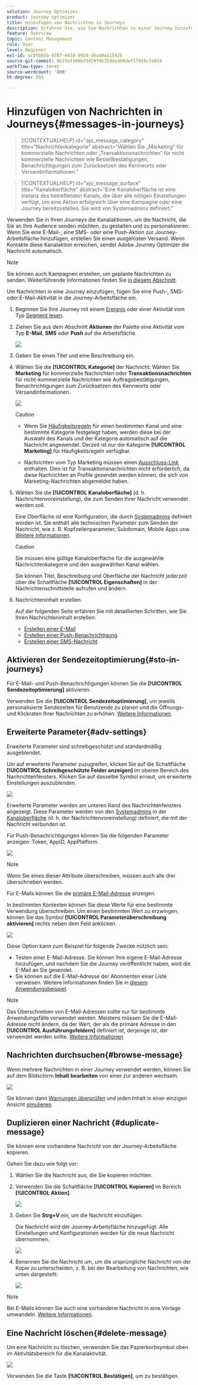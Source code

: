 ```yaml
---
solution: Journey Optimizer
product: journey optimizer
title: Hinzufügen von Nachrichten in Journeys
description: Erfahren Sie, wie Sie Nachrichten zu einer Journey hinzufügen
feature: Overview
topic: Content Management
role: User
level: Beginner
exl-id: acb5b65b-8787-4428-9924-36aa0a115926
source-git-commit: 0b19af568b33d29f4b35deeab6def17919cfe824
workflow-type: tm+mt
source-wordcount: '800'
ht-degree: 95%

---
```


# Hinzufügen von Nachrichten in Journeys{#messages-in-journeys}

>[!CONTEXTUALHELP]
>id="ajo_message_category"
>title="Nachrichtenkategorie"
>abstract="Wählen Sie „Marketing“ für kommerzielle Nachrichten oder „Transaktionsnachrichten“ für nicht kommerzielle Nachrichten wie Bestellbestätigungen, Benachrichtigungen zum Zurücksetzen des Kennworts oder Versandinformationen."

>[!CONTEXTUALHELP]
>id="ajo_message_surface"
>title="Kanaloberfläche"
>abstract="Eine Kanaloberfläche ist eine Instanz des betreffenden Kanals, die über alle nötigen Einstellungen verfügt, um eine Aktion erfolgreich über eine Kampagne oder eine Journey bereitzustellen. Sie wird von Systemadmins definiert."

Verwenden Sie in Ihren Journeys die Kanalaktionen, um die Nachricht, die Sie an Ihre Audience senden möchten, zu gestalten und zu personalisieren. Wenn Sie eine E-Mail-, eine SMS- oder eine Push-Aktion zur Journey-Arbeitsfläche hinzufügen, erstellen Sie einen ausgelösten Versand. Wenn Kontakte diese Kanalaktion erreichen, sendet Adobe Journey Optimizer die Nachricht automatisch.


>[!NOTE]
>Sie können auch Kampagnen erstellen, um geplante Nachrichten zu senden. Weiterführende Informationen finden Sie [in diesem Abschnitt](../campaigns/get-started-with-campaigns.md).


Um Nachrichten in eine Journey einzufügen, fügen Sie eine Push-, SMS- oder E-Mail-Aktivität in die Journey-Arbeitsfläche ein.

1. Beginnen Sie Ihre Journey mit einem [Ereignis](../building-journeys/general-events.md) oder einer Aktivität vom Typ [Segment lesen](../building-journeys/read-segment.md).

1. Ziehen Sie aus dem Abschnitt **Aktionen** der Palette eine Aktivität vom Typ **E-Mail**, **SMS** oder **Push** auf die Arbeitsfläche.

   ![](assets/add-a-message.png)

1. Geben Sie einen Titel und eine Beschreibung ein.

1. Wählen Sie die **[!UICONTROL Kategorie]** der Nachricht: Wählen Sie **Marketing** für kommerzielle Nachrichten oder **Transaktionsnachrichten** für nicht-kommerzielle Nachrichten wie Auftragsbestätigungen, Benachrichtigungen zum Zurücksetzen des Kennworts oder Versandinformationen.

   ![](assets/inline-message-category.png)

   >[!CAUTION]
   >
   >* Wenn Sie [Häufigkeitsregeln](../configuration/frequency-rules.md) für einen bestimmten Kanal und eine bestimmte Kategorie festgelegt haben, werden diese bei der Auswahl des Kanals und der Kategorie automatisch auf die Nachricht angewendet. Derzeit ist nur die Kategorie **[!UICONTROL Marketing]** für Häufigkeitsregeln verfügbar.
   >
   >* Nachrichten vom Typ Marketing müssen einen [Ausschluss-Link](../privacy/opt-out.md#opt-out-management) enthalten. Dies ist für Transaktionsnachrichten nicht erforderlich, da diese Nachrichten an Profile gesendet werden können, die sich von Marketing-Nachrichten abgemeldet haben.


1. Wählen Sie die **[!UICONTROL Kanaloberfläche]** (d. h. Nachrichtenvoreinstellung), die zum Senden Ihrer Nachricht verwendet werden soll.

   Eine Oberfläche ist eine Konfiguration, die durch [Systemadmins](../start/path/administrator.md) definiert worden ist. Sie enthält alle technischen Parameter zum Senden der Nachricht, wie z. B. Kopfzeilenparameter, Subdomain, Mobile Apps usw. [Weitere Informationen](../configuration/channel-surfaces.md).

   >[!CAUTION]
   >
   >Sie müssen eine gültige Kanaloberfläche für die ausgewählte Nachrichtenkategorie und den ausgewählten Kanal wählen.

   Sie können Titel, Beschreibung und Oberfläche der Nachricht jederzeit über die Schaltfläche **[!UICONTROL Eigenschaften]** in der Nachrichtenschnittstelle aufrufen und ändern.

1. Nachrichteninhalt erstellen.

   Auf der folgenden Seite erfahren Sie mit detaillierten Schritten, wie Sie Ihren Nachrichteninhalt erstellen:

   * [Erstellen einer E-Mail](create-email.md)
   * [Erstellen einer Push-Benachrichtigung](create-push.md)
   * [Erstellen einer SMS-Nachricht](create-sms.md)

## Aktivieren der Sendezeitoptimierung{#sto-in-journeys}

Für E-Mail- und Push-Benachrichtigungen können Sie die **[!UICONTROL Sendezeitoptimierung]** aktivieren.

Verwenden Sie die **[!UICONTROL Sendezeitoptimierung]**, um jeweils personalisierte Sendezeiten für Benutzende zu planen und die Öffnungs- und Klickraten Ihrer Nachrichten zu erhöhen. [Weitere Informationen](../messages/send-time-optimization.md).

## Erweiterte Parameter{#adv-settings}

Erweiterte Parameter sind schreibgeschützt und standardmäßig ausgeblendet.

Um auf erweiterte Parameter zuzugreifen, klicken Sie auf die Schaltfläche **[!UICONTROL Schreibgeschützte Felder anzeigen]** im oberen Bereich des Nachrichtenfensters. Klicken Sie auf dasselbe Symbol erneut, um erweiterte Einstellungen auszublenden.

![](assets/show-read-only.png)

Erweiterte Parameter werden am unteren Rand des Nachrichtenfensters angezeigt. Diese Parameter werden von den [Systemadmins](../start/path/administrator.md) in der [Kanaloberfläche](../configuration/channel-surfaces.md) (d. h. der Nachrichtenvoreinstellung) definiert, die mit der Nachricht verbunden ist.

Für Push-Benachrichtigungen können Sie die folgenden Parameter anzeigen: Token, AppID, AppPlatform.

![](assets/push-adv-parameters.png)

>[!NOTE]
>
>Wenn Sie eines dieser Attribute überschreiben, müssen auch alle drei überschrieben werden.

Für E-Mails können Sie die [primäre E-Mail-Adresse](../configuration/primary-email-addresses.md) anzeigen.

In bestimmten Kontexten können Sie diese Werte für eine bestimmte Verwendung überschreiben. Um einen bestimmten Wert zu erzwingen, können Sie das Symbol **[!UICONTROL Parameterüberschreibung aktivieren]** rechts neben dem Feld anklicken.

![](assets/email-adv-parameters.png)

Diese Option kann zum Beispiel für folgende Zwecke nützlich sein:

* Testen einer E-Mail-Adresse. Sie können Ihre eigene E-Mail-Adresse hinzufügen, und nachdem Sie die Journey veröffentlicht haben, wird die E-Mail an Sie gesendet.
* Sie können auf die E-Mail-Adresse der Abonnenten einer Liste verweisen. Weitere Informationen finden Sie in [diesem Anwendungsbeispiel](../building-journeys/message-to-subscribers-uc.md).

>[!NOTE]
>
>Das Überschreiben von E-Mail-Adressen sollte nur für bestimmte Anwendungsfälle verwendet werden. Meistens müssen Sie die E-Mail-Adresse nicht ändern, da der Wert, der als die primäre Adresse in den **[!UICONTROL Ausführungsfeldern]** definiert ist, derjenige ist, der verwendet werden sollte. [Weitere Informationen](../configuration/primary-email-addresses.md)

## Nachrichten durchsuchen{#browse-message}

Wenn mehrere Nachrichten in einer Journey verwendet werden, können Sie auf dem Bildschirm **Inhalt bearbeiten** von einer zur anderen wechseln.

![](assets/inline-messages-multi-content.png)

Sie können dann [Warnungen überprüfen](alerts.md) und jeden Inhalt in einer einzigen Ansicht [simulieren](../design/preview.md).

## Duplizieren einer Nachricht {#duplicate-message}

Sie können eine vorhandene Nachricht von der Journey-Arbeitsfläche kopieren.

Gehen Sie dazu wie folgt vor:

1. Wählen Sie die Nachricht aus, die Sie kopieren möchten.

1. Verwenden Sie die Schaltfläche **[!UICONTROL Kopieren]** im Bereich **[!UICONTROL Aktion]**.

   ![](assets/message-duplicate.png)

1. Geben Sie **Strg+V** ein, um die Nachricht einzufügen.

   Die Nachricht wird der Journey-Arbeitsfläche hinzugefügt. Alle Einstellungen und Konfigurationen werden für die neue Nachricht übernommen.

   ![](assets/message-duplicated.png)

1. Benennen Sie die Nachricht um, um die ursprüngliche Nachricht von der Kopie zu unterscheiden, z. B. bei der Bearbeitung von Nachrichten, wie unten dargestellt:

   ![](assets/multi-message.png)


>[!NOTE]
>
>Bei E-Mails können Sie auch eine vorhandene Nachricht in eine Vorlage umwandeln. [Weitere Informationen](../design/email-templates.md).

## Eine Nachricht löschen{#delete-message}

Um eine Nachricht zu löschen, verwenden Sie das Papierkorbsymbol oben im Aktivitätsbereich für die Kanalaktivität.

![](assets/delete-message.png)

Verwenden Sie die Taste **[!UICONTROL Bestätigen]**, um zu bestätigen.
